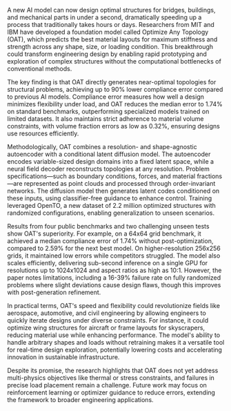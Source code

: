A new AI model can now design optimal structures for bridges, buildings, and mechanical parts in under a second, dramatically speeding up a process that traditionally takes hours or days. Researchers from MIT and IBM have developed a foundation model called Optimize Any Topology (OAT), which predicts the best material layouts for maximum stiffness and strength across any shape, size, or loading condition. This breakthrough could transform engineering design by enabling rapid prototyping and exploration of complex structures without the computational bottlenecks of conventional methods.

The key finding is that OAT directly generates near-optimal topologies for structural problems, achieving up to 90% lower compliance error compared to previous AI models. Compliance error measures how well a design minimizes flexibility under load, and OAT reduces the median error to 1.74% on standard benchmarks, outperforming specialized models trained on limited datasets. It also maintains strict adherence to material volume constraints, with volume fraction errors as low as 0.32%, ensuring designs use resources efficiently.

Methodologically, OAT combines a resolution- and shape-agnostic autoencoder with a conditional latent diffusion model. The autoencoder encodes variable-sized design domains into a fixed latent space, while a neural field decoder reconstructs topologies at any resolution. Problem specifications—such as boundary conditions, forces, and material fractions—are represented as point clouds and processed through order-invariant networks. The diffusion model then generates latent codes conditioned on these inputs, using classifier-free guidance to enhance control. Training leveraged OpenTO, a new dataset of 2.2 million optimized structures with randomized configurations, enabling generalization to unseen scenarios.

Results from four public benchmarks and two challenging unseen tests show OAT's superiority. For example, on a 64x64 grid benchmark, it achieved a median compliance error of 1.74% without post-optimization, compared to 2.59% for the next best model. On higher-resolution 256x256 grids, it maintained low errors while competitors struggled. The model also scales efficiently, delivering sub-second inference on a single GPU for resolutions up to 1024x1024 and aspect ratios as high as 10:1. However, the paper notes limitations, including a 16-39% failure rate on fully randomized problems where slight deviations cause design flaws, though this improves with post-generation refinement.

In practical terms, OAT's speed and flexibility could revolutionize fields like aerospace, automotive, and civil engineering by allowing engineers to quickly iterate designs under diverse constraints. For instance, it could optimize wing structures for aircraft or frame layouts for skyscrapers, reducing material use while enhancing performance. The model's ability to handle arbitrary shapes and loads without retraining makes it a versatile tool for real-time design exploration, potentially lowering costs and accelerating innovation in sustainable infrastructure.

Despite its promise, the research highlights that OAT does not yet address multi-physics objectives like thermal or stress constraints, and failures in precise load placement remain a challenge. Future work may focus on reinforcement learning or optimizer guidance to reduce errors, extending the framework to broader engineering applications.